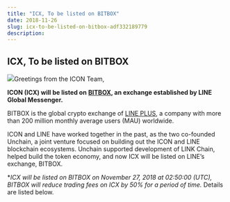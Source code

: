 ```yaml
---
title: "ICX, To be listed on BITBOX"
date: 2018-11-26
slug: icx-to-be-listed-on-bitbox-adf332189779
description:
---
```


## **ICX, To be listed on BITBOX**

![](https://cdn-images-1.medium.com/max/800/0*fW68LOqbpZTcL1lx)Greetings from the ICON Team,

**ICON (ICX) will be listed on** [**BITBOX**](https://www.bitbox.me/)**, an exchange established by LINE Global Messenger.**

BITBOX is the global crypto exchange of [LINE PLUS](https://linecorp.com/en/), a company with more than 200 million monthly average users (MAU) worldwide.

ICON and LINE have worked together in the past, as the two co-founded Unchain, a joint venture focused on building out the ICON and LINE blockchain ecosystems. Unchain supported development of LINK Chain, helped build the token economy, and now ICX will be listed on LINE’s exchange, BITBOX.

**ICX will be listed on BITBOX on *November 27, 2018 at 02:50:00 (UTC), BITBOX will reduce trading fees on ICX by 50% for a period of time.** Details are listed below.

